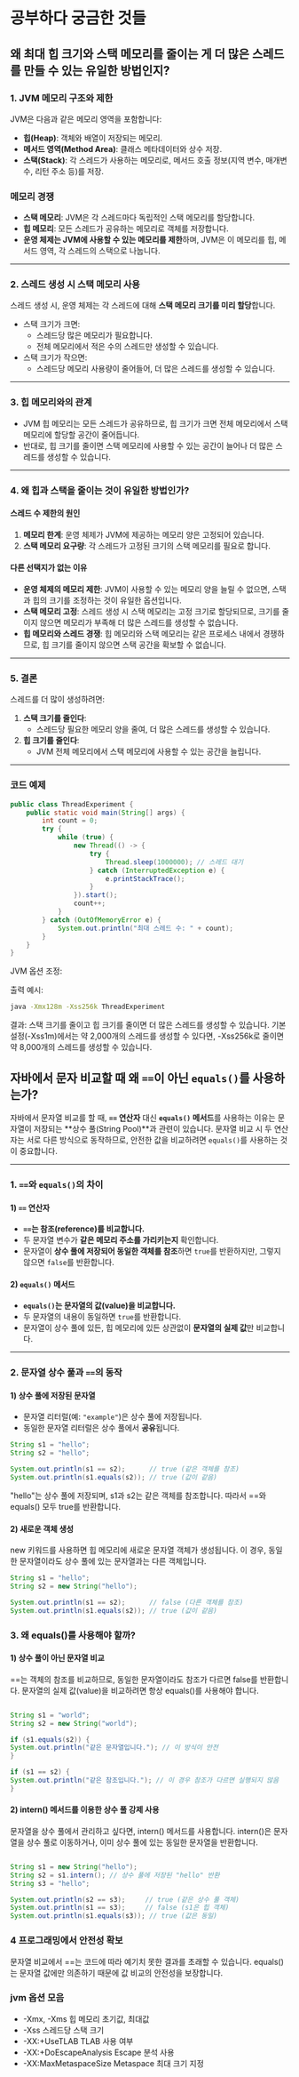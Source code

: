 # 공부하다 궁금한 것들

## 왜 최대 힙 크기와 스택 메모리를 줄이는 게 더 많은 스레드를 만들 수 있는 유일한 방법인지?

### 1. JVM 메모리 구조와 제한
JVM은 다음과 같은 메모리 영역을 포함합니다:
- **힙(Heap)**: 객체와 배열이 저장되는 메모리.
- **메서드 영역(Method Area)**: 클래스 메타데이터와 상수 저장.
- **스택(Stack)**: 각 스레드가 사용하는 메모리로, 메서드 호출 정보(지역 변수, 매개변수, 리턴 주소 등)를 저장.

### 메모리 경쟁
- **스택 메모리**: JVM은 각 스레드마다 독립적인 스택 메모리를 할당합니다.
- **힙 메모리**: 모든 스레드가 공유하는 메모리로 객체를 저장합니다.
- **운영 체제는 JVM에 사용할 수 있는 메모리를 제한**하며, JVM은 이 메모리를 힙, 메서드 영역, 각 스레드의 스택으로 나눕니다.

---

### 2. 스레드 생성 시 스택 메모리 사용
스레드 생성 시, 운영 체제는 각 스레드에 대해 **스택 메모리 크기를 미리 할당**합니다.
- 스택 크기가 크면:
    - 스레드당 많은 메모리가 필요합니다.
    - 전체 메모리에서 적은 수의 스레드만 생성할 수 있습니다.
- 스택 크기가 작으면:
    - 스레드당 메모리 사용량이 줄어들어, 더 많은 스레드를 생성할 수 있습니다.

---

### 3. 힙 메모리와의 관계
- JVM 힙 메모리는 모든 스레드가 공유하므로, 힙 크기가 크면 전체 메모리에서 스택 메모리에 할당할 공간이 줄어듭니다.
- 반대로, 힙 크기를 줄이면 스택 메모리에 사용할 수 있는 공간이 늘어나 더 많은 스레드를 생성할 수 있습니다.

---

### 4. 왜 힙과 스택을 줄이는 것이 유일한 방법인가?
#### 스레드 수 제한의 원인
1. **메모리 한계**: 운영 체제가 JVM에 제공하는 메모리 양은 고정되어 있습니다.
2. **스택 메모리 요구량**: 각 스레드가 고정된 크기의 스택 메모리를 필요로 합니다.

#### 다른 선택지가 없는 이유
- **운영 체제의 메모리 제한**: JVM이 사용할 수 있는 메모리 양을 늘릴 수 없으면, 스택과 힙의 크기를 조정하는 것이 유일한 옵션입니다.
- **스택 메모리 고정**: 스레드 생성 시 스택 메모리는 고정 크기로 할당되므로, 크기를 줄이지 않으면 메모리가 부족해 더 많은 스레드를 생성할 수 없습니다.
- **힙 메모리와 스레드 경쟁**: 힙 메모리와 스택 메모리는 같은 프로세스 내에서 경쟁하므로, 힙 크기를 줄이지 않으면 스택 공간을 확보할 수 없습니다.

---

### 5. 결론
스레드를 더 많이 생성하려면:
1. **스택 크기를 줄인다**:
    - 스레드당 필요한 메모리 양을 줄여, 더 많은 스레드를 생성할 수 있습니다.
2. **힙 크기를 줄인다**:
    - JVM 전체 메모리에서 스택 메모리에 사용할 수 있는 공간을 늘립니다.

---

### 코드 예제
```java
public class ThreadExperiment {
    public static void main(String[] args) {
        int count = 0;
        try {
            while (true) {
                new Thread(() -> {
                    try {
                        Thread.sleep(1000000); // 스레드 대기
                    } catch (InterruptedException e) {
                        e.printStackTrace();
                    }
                }).start();
                count++;
            }
        } catch (OutOfMemoryError e) {
            System.out.println("최대 스레드 수: " + count);
        }
    }
}

```
JVM 옵션 조정:

출력 예시:
```bash
java -Xmx128m -Xss256k ThreadExperiment
```


결과:
스택 크기를 줄이고 힙 크기를 줄이면 더 많은 스레드를 생성할 수 있습니다.
기본 설정(-Xss1m)에서는 약 2,000개의 스레드를 생성할 수 있다면, -Xss256k로 줄이면 약 8,000개의 스레드를 생성할 수 있습니다.

## 자바에서 문자 비교할 때 왜 `==`이 아닌 `equals()`를 사용하는가?

자바에서 문자열 비교를 할 때, **`==` 연산자** 대신 **`equals()` 메서드**를 사용하는 이유는 
문자열이 저장되는 **상수 풀(String Pool)**과 관련이 있습니다.
문자열 비교 시 두 연산자는 서로 다른 방식으로 동작하므로, 안전한 값을 비교하려면 `equals()`를 사용하는 것이 중요합니다.

---

### 1. `==`와 `equals()`의 차이

#### 1) `==` 연산자
- **`==`는 참조(reference)를 비교합니다.**
- 두 문자열 변수가 **같은 메모리 주소를 가리키는지** 확인합니다.
- 문자열이 **상수 풀에 저장되어 동일한 객체를 참조**하면 `true`를 반환하지만, 그렇지 않으면 `false`를 반환합니다.

#### 2) `equals()` 메서드
- **`equals()`는 문자열의 값(value)을 비교합니다.**
- 두 문자열의 내용이 동일하면 `true`를 반환합니다.
- 문자열이 상수 풀에 있든, 힙 메모리에 있든 상관없이 **문자열의 실제 값**만 비교합니다.

---

### 2. 문자열 상수 풀과 `==`의 동작

#### 1) 상수 풀에 저장된 문자열
- 문자열 리터럴(예: `"example"`)은 상수 풀에 저장됩니다.
- 동일한 문자열 리터럴은 상수 풀에서 **공유**됩니다.

```java
String s1 = "hello";
String s2 = "hello";

System.out.println(s1 == s2);      // true (같은 객체를 참조)
System.out.println(s1.equals(s2)); // true (값이 같음)
```
"hello"는 상수 풀에 저장되며, s1과 s2는 같은 객체를 참조합니다.
따라서 ==와 equals() 모두 true를 반환합니다.

#### 2) 새로운 객체 생성
new 키워드를 사용하면 힙 메모리에 새로운 문자열 객체가 생성됩니다.
이 경우, 동일한 문자열이라도 상수 풀에 있는 문자열과는 다른 객체입니다.

```java
String s1 = "hello";
String s2 = new String("hello");

System.out.println(s1 == s2);      // false (다른 객체를 참조)
System.out.println(s1.equals(s2)); // true (값이 같음)
```

### 3. 왜 equals()를 사용해야 할까?
#### 1)  상수 풀이 아닌 문자열 비교
   ==는 객체의 참조를 비교하므로, 동일한 문자열이라도 참조가 다르면 false를 반환합니다.
   문자열의 실제 값(value)을 비교하려면 항상 equals()를 사용해야 합니다.

```java

String s1 = "world";
String s2 = new String("world");

if (s1.equals(s2)) {
System.out.println("같은 문자열입니다."); // 이 방식이 안전
}

if (s1 == s2) {
System.out.println("같은 참조입니다."); // 이 경우 참조가 다르면 실행되지 않음
}
```

#### 2) intern() 메서드를 이용한 상수 풀 강제 사용
   문자열을 상수 풀에서 관리하고 싶다면, intern() 메서드를 사용합니다.
   intern()은 문자열을 상수 풀로 이동하거나, 이미 상수 풀에 있는 동일한 문자열을 반환합니다.

```java

String s1 = new String("hello");
String s2 = s1.intern(); // 상수 풀에 저장된 "hello" 반환
String s3 = "hello";

System.out.println(s2 == s3);     // true (같은 상수 풀 객체)
System.out.println(s1 == s3);     // false (s1은 힙 객체)
System.out.println(s1.equals(s3)); // true (값은 동일)
```

### 4 프로그래밍에서 안전성 확보
   문자열 비교에서 ==는 코드에 따라 예기치 못한 결과를 초래할 수 있습니다.
   equals()는 문자열 값에만 의존하기 때문에 값 비교의 안전성을 보장합니다.




### jvm 옵션 모음

- -Xmx, -Xms	힙 메모리 초기값, 최대값
- -Xss	스레드당 스택 크기
- -XX:+UseTLAB	TLAB 사용 여부
- -XX:+DoEscapeAnalysis	Escape 분석 사용
- -XX:MaxMetaspaceSize	Metaspace 최대 크기 지정
